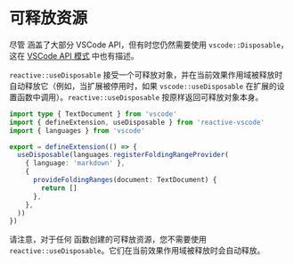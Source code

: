 # 可释放资源

尽管 <ReactiveVscode /> 涵盖了大部分 VSCode API，但有时您仍然需要使用 `vscode::Disposable`，这在 [VSCode API 模式](https://code.visualstudio.com/api/references/vscode-api#disposables) 中也有描述。

`reactive::useDisposable` 接受一个可释放对象，并在当前效果作用域被释放时自动释放它（例如，当扩展被停用时，如果 `vscode::useDisposable` 在扩展的设置函数中调用）。`reactive::useDisposable` 按原样返回可释放对象本身。

```ts
import type { TextDocument } from 'vscode'
import { defineExtension, useDisposable } from 'reactive-vscode'
import { languages } from 'vscode'

export = defineExtension(() => {
  useDisposable(languages.registerFoldingRangeProvider(
    { language: 'markdown' },
    {
      provideFoldingRanges(document: TextDocument) {
        return []
      },
    },
  ))
})
```

请注意，对于任何 <ReactiveVscode /> 函数创建的可释放资源，您不需要使用 `reactive::useDisposable`。它们在当前效果作用域被释放时会自动释放。
